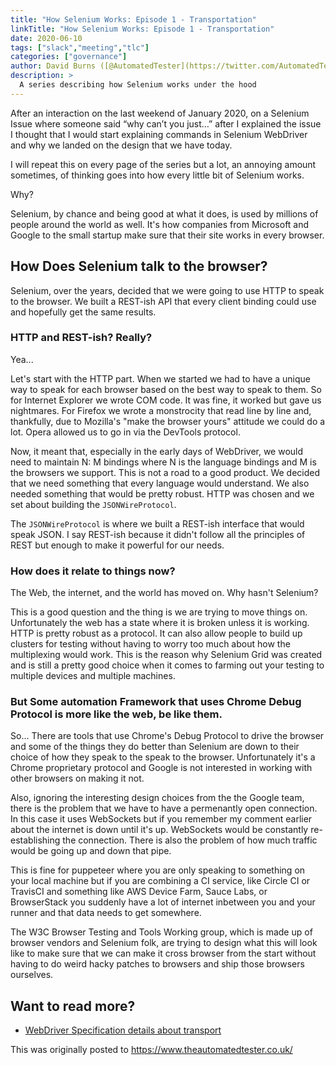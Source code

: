 ```yaml
---
title: "How Selenium Works: Episode 1 - Transportation"
linkTitle: "How Selenium Works: Episode 1 - Transportation"
date: 2020-06-10
tags: ["slack","meeting","tlc"]
categories: ["governance"]
author: David Burns ([@AutomatedTester](https://twitter.com/AutomatedTester))
description: >
  A series describing how Selenium works under the hood
---
```



After an interaction on the last weekend of January 2020, on a Selenium Issue where someone said “why can’t you just…” after I explained the issue I thought that I would start explaining commands in Selenium WebDriver and why we landed on the design that we have today.

I will repeat this on every page of the series but a lot, an annoying amount sometimes, of thinking goes into how every little bit of Selenium works.

Why?

Selenium, by chance and being good at what it does, is used by millions of people around the world as well. It's how companies from Microsoft and Google to the small startup make sure that their site works in every browser.

## How Does Selenium talk to the browser?

Selenium, over the years, decided that we were going to use HTTP to speak to the browser. We built a REST-ish API that every client binding could use and hopefully get the same results.

### HTTP and REST-ish? Really?

Yea...

Let's start with the HTTP part. When we started we had to have a unique way to speak for each browser based on the best way to speak to them. So for Internet Explorer we wrote COM code. It was fine, it worked but gave us nightmares. For Firefox we wrote a monstrocity that read line by line and, thankfully, due to Mozilla's "make the browser yours" attitude we could do a lot. Opera allowed us to go in via the DevTools protocol.

Now, it meant that, especially in the early days of WebDriver, we would need to maintain N: M bindings where N is the language bindings and  M is the browsers we support. This is not a road to a good product. We decided that we need something that every language would understand. We also needed something that would be pretty robust. HTTP was chosen and we set about building the `JSONWireProtocol`.

The `JSONWireProtocol` is where we built a REST-ish interface that would speak JSON. I say REST-ish because it didn't follow all the principles of REST but enough to make it powerful for our needs.

### How does it relate to things now?

The Web, the internet, and the world has moved on. Why hasn't Selenium?

This is a good question and the thing is we are trying to move things on. Unfortunately the web has a state where it is broken unless it is working. HTTP is pretty robust as a protocol. It can also allow people to build up clusters for testing without having to worry too much about how the multiplexing would work. This is the reason why Selenium Grid was created and is still a pretty good choice when it comes to farming out your testing to multiple devices and multiple machines.

### But **Some automation Framework that uses Chrome Debug Protocol** is more like the web, be like them.

So... There are tools that use Chrome's Debug Protocol to drive the browser and some of the things they do better than Selenium are down to their choice of how they speak to the speak to the browser. Unfortunately it's a Chrome proprietary protocol and Google is not interested in working with other browsers on making it not.

Also, ignoring the interesting design choices from the the Google team, there is the problem that we have to have a permenantly open connection. In this case it uses WebSockets but if you remember my comment earlier about the internet is down until it's up. WebSockets would be constantly re-establishing the connection. There is also the problem of how much traffic would be going up and down that pipe.

This is fine for puppeteer where you are only speaking to something on your local machine but if you are combining a CI service, like Circle CI or TravisCI and something like AWS Device Farm, Sauce Labs, or BrowserStack you suddenly have a lot of internet inbetween you and your runner and that data needs to get somewhere.

The W3C Browser Testing and Tools Working group, which is made up of browser vendors and Selenium folk, are trying to design what this will look like to make sure that we can make it cross browser from the start without having to do weird hacky patches to browsers and ship those browsers ourselves.

## Want to read more?

* [WebDriver Specification details about transport](https://w3c.github.io/webdriver/#processing-model)

This was originally posted to https://www.theautomatedtester.co.uk/



